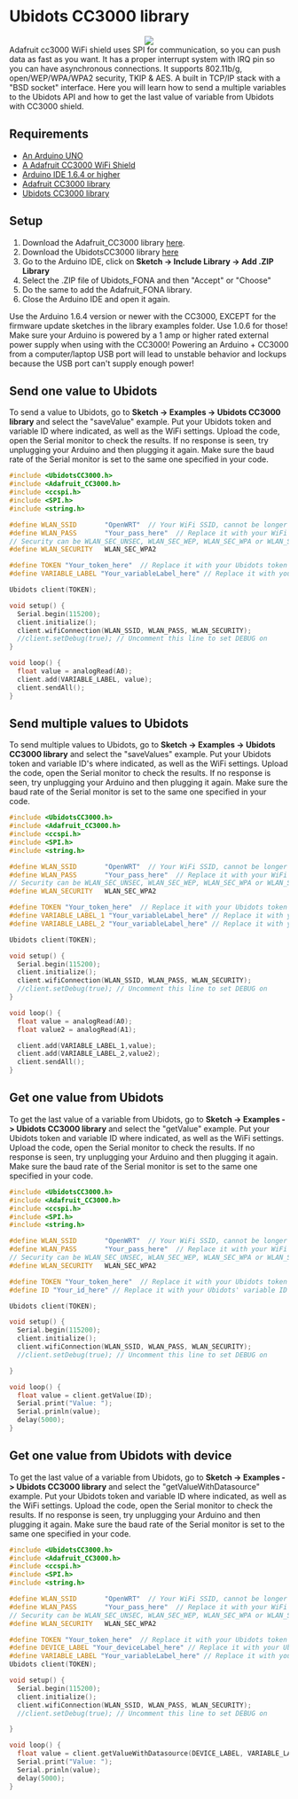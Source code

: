 # Ubidots CC3000 library

<div style="text-align:center "><img src ="https://learn.adafruit.com/system/guides/images/000/000/358/medium800/2013_09_02_IMG_2112-1024.jpg?1448301402 " /></div>
Adafruit cc3000 WiFi shield uses SPI for communication, so you can push data as fast as you want. It has a proper interrupt system with IRQ pin so you can have asynchronous connections. It supports 802.11b/g, open/WEP/WPA/WPA2 security, TKIP & AES. A built in TCP/IP stack with a "BSD socket" interface. 
Here you will learn how to send a multiple variables to the Ubidots API and how to get the last value of variable from Ubidots with CC3000 shield. 

## Requirements

* [An Arduino UNO](http://arduino.cc/en/Main/arduinoBoardUno)
* [A Adafruit CC3000 WiFi Shield](https://www.adafruit.com/product/1491)
* [Arduino IDE 1.6.4 or higher](https://www.arduino.cc/en/Main/Software)
* [Adafruit CC3000 library](https://github.com/adafruit/Adafruit_CC3000_Library/archive/1.0.3.zip)
* [Ubidots CC3000 library](https://github.com/ubidots/Ubidots-CC3000/archive/master.zip)
 
## Setup

1. Download the Adafruit_CC3000 library [here](https://github.com/adafruit/Adafruit_CC3000_Library/archive/1.0.3.zip).
2. Download the UbidotsCC3000 library [here](https://github.com/ubidots/Ubidots-CC3000/archive/master.zip)
3. Go to the Arduino IDE, click on **Sketch -> Include Library -> Add .ZIP Library**
4. Select the .ZIP file of Ubidots_FONA and then "Accept" or "Choose"
5. Do the same to add the Adafruit_FONA library.
6. Close the Arduino IDE and open it again.

<aside class="alert">
Use the Arduino 1.6.4 version or newer with the CC3000, EXCEPT for the firmware update sketches in the library examples folder. Use 1.0.6 for those!
</aside>
<aside class="warning">
Make sure your Arduino is powered by a 1 amp or higher rated external power supply when using with the CC3000! Powering an Arduino + CC3000 from a computer/laptop USB port will lead to unstable behavior and lockups because the USB port can't supply enough power!
</aside>
    
## Send one value to Ubidots

To send a value to Ubidots, go to **Sketch -> Examples -> Ubidots CC3000 library** and select the "saveValue" example. 
Put your Ubidots token and variable ID where indicated, as well as the WiFi settings.
Upload the code, open the Serial monitor to check the results. If no response is seen, try unplugging your Arduino and then plugging it again. Make sure the baud rate of the Serial monitor is set to the same one specified in your code.

```c++
#include <UbidotsCC3000.h>
#include <Adafruit_CC3000.h>
#include <ccspi.h>
#include <SPI.h>
#include <string.h>

#define WLAN_SSID       "OpenWRT"  // Your WiFi SSID, cannot be longer than 32 characters!
#define WLAN_PASS       "Your_pass_here"  // Replace it with your WiFi pass
// Security can be WLAN_SEC_UNSEC, WLAN_SEC_WEP, WLAN_SEC_WPA or WLAN_SEC_WPA2
#define WLAN_SECURITY   WLAN_SEC_WPA2

#define TOKEN "Your_token_here"  // Replace it with your Ubidots token
#define VARIABLE_LABEL "Your_variableLabel_here" // Replace it with your Ubidots' variable label

Ubidots client(TOKEN);

void setup() {
  Serial.begin(115200);
  client.initialize();
  client.wifiConnection(WLAN_SSID, WLAN_PASS, WLAN_SECURITY);
  //client.setDebug(true); // Uncomment this line to set DEBUG on
}

void loop() {
  float value = analogRead(A0);
  client.add(VARIABLE_LABEL, value);
  client.sendAll();
}

```

## Send multiple values to Ubidots 

To send multiple values to Ubidots, go to **Sketch -> Examples -> Ubidots CC3000 library** and select the "saveValues" example. 
Put your Ubidots token and variable ID's where indicated, as well as the WiFi settings.
Upload the code, open the Serial monitor to check the results. If no response is seen, try unplugging your Arduino and then plugging it again. Make sure the baud rate of the Serial monitor is set to the same one specified in your code.

```c++
#include <UbidotsCC3000.h>
#include <Adafruit_CC3000.h>
#include <ccspi.h>
#include <SPI.h>
#include <string.h>

#define WLAN_SSID       "OpenWRT"  // Your WiFi SSID, cannot be longer than 32 characters!
#define WLAN_PASS       "Your_pass_here"  // Replace it with your WiFi pass
// Security can be WLAN_SEC_UNSEC, WLAN_SEC_WEP, WLAN_SEC_WPA or WLAN_SEC_WPA2
#define WLAN_SECURITY   WLAN_SEC_WPA2

#define TOKEN "Your_token_here"  // Replace it with your Ubidots token
#define VARIABLE_LABEL_1 "Your_variableLabel_here" // Replace it with your Ubidots' variable label
#define VARIABLE_LABEL_2 "Your_variableLabel_here" // Replace it with your Ubidots' variable label

Ubidots client(TOKEN);

void setup() {
  Serial.begin(115200);
  client.initialize();
  client.wifiConnection(WLAN_SSID, WLAN_PASS, WLAN_SECURITY);
  //client.setDebug(true); // Uncomment this line to set DEBUG on
}

void loop() {
  float value = analogRead(A0);
  float value2 = analogRead(A1);

  client.add(VARIABLE_LABEL_1,value);
  client.add(VARIABLE_LABEL_2,value2);
  client.sendAll();
}
```


## Get one value from Ubidots

To get the last value of a variable from Ubidots, go to **Sketch -> Examples -> Ubidots CC3000 library** and select the "getValue" example. 
Put your Ubidots token and variable ID where indicated, as well as the WiFi settings.
Upload the code, open the Serial monitor to check the results. If no response is seen, try unplugging your Arduino and then plugging it again. Make sure the baud rate of the Serial monitor is set to the same one specified in your code.

```c++
#include <UbidotsCC3000.h>
#include <Adafruit_CC3000.h>
#include <ccspi.h>
#include <SPI.h>
#include <string.h>

#define WLAN_SSID       "OpenWRT"  // Your WiFi SSID, cannot be longer than 32 characters!
#define WLAN_PASS       "Your_pass_here"  // Replace it with your WiFi pass
// Security can be WLAN_SEC_UNSEC, WLAN_SEC_WEP, WLAN_SEC_WPA or WLAN_SEC_WPA2
#define WLAN_SECURITY   WLAN_SEC_WPA2

#define TOKEN "Your_token_here"  // Replace it with your Ubidots token
#define ID "Your_id_here" // Replace it with your Ubidots' variable ID

Ubidots client(TOKEN);

void setup() {
  Serial.begin(115200);
  client.initialize();
  client.wifiConnection(WLAN_SSID, WLAN_PASS, WLAN_SECURITY);
  //client.setDebug(true); // Uncomment this line to set DEBUG on

}

void loop() {
  float value = client.getValue(ID);
  Serial.print("Value: ");
  Serial.prinln(value);
  delay(5000);
}
```

## Get one value from Ubidots with device

To get the last value of a variable from Ubidots, go to **Sketch -> Examples -> Ubidots CC3000 library** and select the "getValueWithDatasource" example. 
Put your Ubidots token and variable ID where indicated, as well as the WiFi settings.
Upload the code, open the Serial monitor to check the results. If no response is seen, try unplugging your Arduino and then plugging it again. Make sure the baud rate of the Serial monitor is set to the same one specified in your code.

```c++
#include <UbidotsCC3000.h>
#include <Adafruit_CC3000.h>
#include <ccspi.h>
#include <SPI.h>
#include <string.h>

#define WLAN_SSID       "OpenWRT"  // Your WiFi SSID, cannot be longer than 32 characters!
#define WLAN_PASS       "Your_pass_here"  // Replace it with your WiFi pass
// Security can be WLAN_SEC_UNSEC, WLAN_SEC_WEP, WLAN_SEC_WPA or WLAN_SEC_WPA2
#define WLAN_SECURITY   WLAN_SEC_WPA2

#define TOKEN "Your_token_here"  // Replace it with your Ubidots token
#define DEVICE_LABEL "Your_deviceLabel_here" // Replace it with your Ubidots' device label
#define VARIABLE_LABEL "Your_variableLabel_here" // Replace it with your Ubidots' variable label
Ubidots client(TOKEN);

void setup() {
  Serial.begin(115200);
  client.initialize();
  client.wifiConnection(WLAN_SSID, WLAN_PASS, WLAN_SECURITY);
  //client.setDebug(true); // Uncomment this line to set DEBUG on

}

void loop() {
  float value = client.getValueWithDatasource(DEVICE_LABEL, VARIABLE_LABEL);
  Serial.print("Value: ");
  Serial.prinln(value);
  delay(5000);
}
```